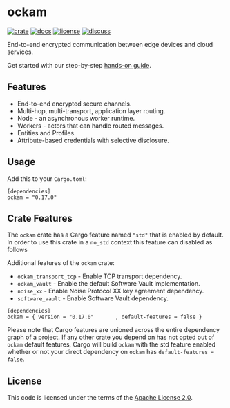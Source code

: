 # ockam

[![crate][crate-image]][crate-link]
[![docs][docs-image]][docs-link]
[![license][license-image]][license-link]
[![discuss][discuss-image]][discuss-link]

End-to-end encrypted communication between edge devices and cloud services.

Get started with our step-by-step [hands-on guide][guide].

## Features

* End-to-end encrypted secure channels.
* Multi-hop, multi-transport, application layer routing.
* Node - an asynchronous worker runtime.
* Workers - actors that can handle routed messages.
* Entities and Profiles.
* Attribute-based credentials with selective disclosure.

## Usage

Add this to your `Cargo.toml`:

```
[dependencies]
ockam = "0.17.0"
```

## Crate Features

The `ockam` crate has a Cargo feature named `"std"` that is enabled by
default. In order to use this crate in a `no_std` context this feature can
disabled as follows

Additional features of the `ockam` crate:
- `ockam_transport_tcp` - Enable TCP transport dependency.
- `ockam_vault` - Enable the default Software Vault implementation.
- `noise_xx` - Enable Noise Protocol XX key agreement dependency.
- `software_vault` - Enable Software Vault dependency.

```
[dependencies]
ockam = { version = "0.17.0"       , default-features = false }
```

Please note that Cargo features are unioned across the entire dependency
graph of a project. If any other crate you depend on has not opted out of
`ockam` default features, Cargo will build `ockam` with the std
feature enabled whether or not your direct dependency on `ockam`
has `default-features = false`.

## License

This code is licensed under the terms of the [Apache License 2.0][license-link].

[main-ockam-crate-link]: https://crates.io/crates/ockam

[crate-image]: https://img.shields.io/crates/v/ockam.svg
[crate-link]: https://crates.io/crates/ockam

[docs-image]: https://docs.rs/ockam/badge.svg
[docs-link]: https://docs.rs/ockam

[license-image]: https://img.shields.io/badge/License-Apache%202.0-green.svg
[license-link]: https://github.com/ockam-network/ockam/blob/HEAD/LICENSE

[discuss-image]: https://img.shields.io/badge/Discuss-Github%20Discussions-ff70b4.svg
[discuss-link]: https://github.com/ockam-network/ockam/discussions

[guide]: https://github.com/ockam-network/ockam/blob/develop/documentation/guides/rust/README.md#rust-guide
